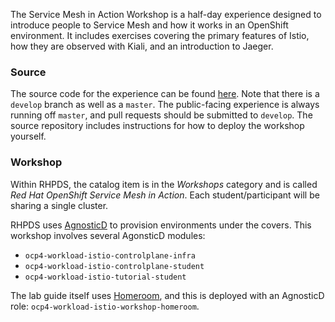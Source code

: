 
The Service Mesh in Action Workshop is a half-day experience designed to
introduce people to Service Mesh and how it works in an OpenShift
environment. It includes exercises covering the primary features of Istio,
how they are observed with Kiali, and an introduction to Jaeger.

### Source
The source code for the experience can be found
[here](https://github.com/thoraxe/lab-ossm). Note that there is a `develop`
branch as well as a `master`. The public-facing experience is always running
off `master`, and pull requests should be submitted to `develop`. The source
repository includes instructions for how to deploy the workshop yourself.

### Workshop
Within RHPDS, the catalog item is in the _Workshops_ category and is called
_Red Hat OpenShift Service Mesh in Action_. Each student/participant will be
sharing a single cluster. 

RHPDS uses [AgnosticD](https://github.com/redhat-cop/agnosticd) to provision
environments under the covers. This workshop involves several AgonsticD
modules:

* `ocp4-workload-istio-controlplane-infra`
* `ocp4-workload-istio-controlplane-student`
* `ocp4-workload-istio-tutorial-student`

The lab guide itself uses [Homeroom](https://github.com/openshift-homeroom),
and this is deployed with an AgnosticD role:
`ocp4-workload-istio-workshop-homeroom`.